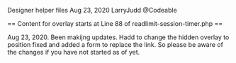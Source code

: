 Designer helper files Aug 23, 2020
LarryJudd @Codeable

== Content for overlay starts at Line 88 of readlimit-session-timer.php ==

Aug 23, 2020. Been makijng updates. Hadd to change the hidden overlay to position fixed and added a form to replace the link. So please be aware of the changes if you have not started as of yet.
